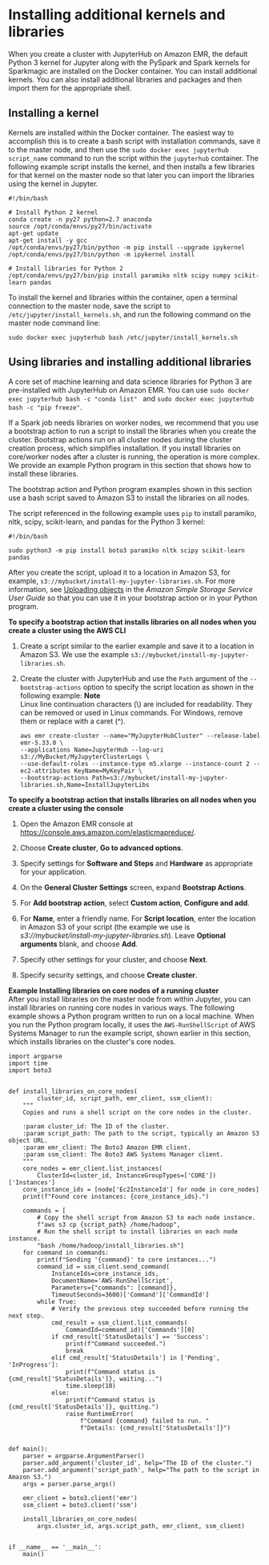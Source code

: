 # Installing additional kernels and libraries<a name="emr-jupyterhub-install-kernels-libs"></a>

When you create a cluster with JupyterHub on Amazon EMR, the default Python 3 kernel for Jupyter along with the PySpark and Spark kernels for Sparkmagic are installed on the Docker container\. You can install additional kernels\. You can also install additional libraries and packages and then import them for the appropriate shell\.

## Installing a kernel<a name="emr-jupyterhub-install-kernels"></a>

Kernels are installed within the Docker container\. The easiest way to accomplish this is to create a bash script with installation commands, save it to the master node, and then use the `sudo docker exec jupyterhub script_name` command to run the script within the `jupyterhub` container\. The following example script installs the kernel, and then installs a few libraries for that kernel on the master node so that later you can import the libraries using the kernel in Jupyter\.

```
#!/bin/bash

# Install Python 2 kernel
conda create -n py27 python=2.7 anaconda
source /opt/conda/envs/py27/bin/activate
apt-get update
apt-get install -y gcc
/opt/conda/envs/py27/bin/python -m pip install --upgrade ipykernel
/opt/conda/envs/py27/bin/python -m ipykernel install

# Install libraries for Python 2
/opt/conda/envs/py27/bin/pip install paramiko nltk scipy numpy scikit-learn pandas
```

To install the kernel and libraries within the container, open a terminal connection to the master node, save the script to `/etc/jupyter/install_kernels.sh`, and run the following command on the master node command line:

```
sudo docker exec jupyterhub bash /etc/jupyter/install_kernels.sh
```

## Using libraries and installing additional libraries<a name="emr-jupyterhub-install-libs"></a>

A core set of machine learning and data science libraries for Python 3 are pre\-installed with JupyterHub on Amazon EMR\. You can use `sudo docker exec jupyterhub bash -c "conda list" ` and `sudo docker exec jupyterhub bash -c "pip freeze"`\.

If a Spark job needs libraries on worker nodes, we recommend that you use a bootstrap action to run a script to install the libraries when you create the cluster\. Bootstrap actions run on all cluster nodes during the cluster creation process, which simplifies installation\. If you install libraries on core/worker nodes after a cluster is running, the operation is more complex\. We provide an example Python program in this section that shows how to install these libraries\.

The bootstrap action and Python program examples shown in this section use a bash script saved to Amazon S3 to install the libraries on all nodes\.

The script referenced in the following example uses `pip` to install paramiko, nltk, scipy, scikit\-learn, and pandas for the Python 3 kernel:

```
#!/bin/bash

sudo python3 -m pip install boto3 paramiko nltk scipy scikit-learn pandas
```

After you create the script, upload it to a location in Amazon S3, for example, `s3://mybucket/install-my-jupyter-libraries.sh`\. For more information, see [Uploading objects](https://docs.aws.amazon.com/AmazonS3/latest/user-guide/upload-objects.html) in the *Amazon Simple Storage Service User Guide* so that you can use it in your bootstrap action or in your Python program\.

**To specify a bootstrap action that installs libraries on all nodes when you create a cluster using the AWS CLI**

1. Create a script similar to the earlier example and save it to a location in Amazon S3\. We use the example `s3://mybucket/install-my-jupyter-libraries.sh`\.

1. Create the cluster with JupyterHub and use the `Path` argument of the `--bootstrap-actions` option to specify the script location as shown in the following example:
**Note**  
Linux line continuation characters \(\\\) are included for readability\. They can be removed or used in Linux commands\. For Windows, remove them or replace with a caret \(^\)\.

   ```
   aws emr create-cluster --name="MyJupyterHubCluster" --release-label emr-5.33.0 \
   --applications Name=JupyterHub --log-uri s3://MyBucket/MyJupyterClusterLogs \
   --use-default-roles --instance-type m5.xlarge --instance-count 2 --ec2-attributes KeyName=MyKeyPair \
   --bootstrap-actions Path=s3://mybucket/install-my-jupyter-libraries.sh,Name=InstallJupyterLibs
   ```

**To specify a bootstrap action that installs libraries on all nodes when you create a cluster using the console**

1. Open the Amazon EMR console at [https://console\.aws\.amazon\.com/elasticmapreduce/](https://console.aws.amazon.com/elasticmapreduce/)\.

1. Choose **Create cluster**, **Go to advanced options**\.

1. Specify settings for **Software and Steps** and **Hardware** as appropriate for your application\.

1. On the **General Cluster Settings** screen, expand **Bootstrap Actions**\.

1. For **Add bootstrap action**, select **Custom action**, **Configure and add**\.

1. For **Name**, enter a friendly name\. For **Script location**, enter the location in Amazon S3 of your script \(the example we use is *s3://mybucket/install\-my\-jupyter\-libraries\.sh*\)\. Leave **Optional arguments** blank, and choose **Add**\.

1. Specify other settings for your cluster, and choose **Next**\.

1. Specify security settings, and choose **Create cluster**\.

**Example Installing libraries on core nodes of a running cluster**  
After you install libraries on the master node from within Jupyter, you can install libraries on running core nodes in various ways\. The following example shows a Python program written to run on a local machine\. When you run the Python program locally, it uses the `AWS-RunShellScript` of AWS Systems Manager to run the example script, shown earlier in this section, which installs libraries on the cluster's core nodes\.  

```
import argparse
import time
import boto3


def install_libraries_on_core_nodes(
        cluster_id, script_path, emr_client, ssm_client):
    """
    Copies and runs a shell script on the core nodes in the cluster.

    :param cluster_id: The ID of the cluster.
    :param script_path: The path to the script, typically an Amazon S3 object URL.
    :param emr_client: The Boto3 Amazon EMR client.
    :param ssm_client: The Boto3 AWS Systems Manager client.
    """
    core_nodes = emr_client.list_instances(
        ClusterId=cluster_id, InstanceGroupTypes=['CORE'])['Instances']
    core_instance_ids = [node['Ec2InstanceId'] for node in core_nodes]
    print(f"Found core instances: {core_instance_ids}.")

    commands = [
        # Copy the shell script from Amazon S3 to each node instance.
        f"aws s3 cp {script_path} /home/hadoop",
        # Run the shell script to install libraries on each node instance.
        "bash /home/hadoop/install_libraries.sh"]
    for command in commands:
        print(f"Sending '{command}' to core instances...")
        command_id = ssm_client.send_command(
            InstanceIds=core_instance_ids,
            DocumentName='AWS-RunShellScript',
            Parameters={"commands": [command]},
            TimeoutSeconds=3600)['Command']['CommandId']
        while True:
            # Verify the previous step succeeded before running the next step.
            cmd_result = ssm_client.list_commands(
                CommandId=command_id)['Commands'][0]
            if cmd_result['StatusDetails'] == 'Success':
                print(f"Command succeeded.")
                break
            elif cmd_result['StatusDetails'] in ['Pending', 'InProgress']:
                print(f"Command status is {cmd_result['StatusDetails']}, waiting...")
                time.sleep(10)
            else:
                print(f"Command status is {cmd_result['StatusDetails']}, quitting.")
                raise RuntimeError(
                    f"Command {command} failed to run. "
                    f"Details: {cmd_result['StatusDetails']}")


def main():
    parser = argparse.ArgumentParser()
    parser.add_argument('cluster_id', help="The ID of the cluster.")
    parser.add_argument('script_path', help="The path to the script in Amazon S3.")
    args = parser.parse_args()

    emr_client = boto3.client('emr')
    ssm_client = boto3.client('ssm')

    install_libraries_on_core_nodes(
        args.cluster_id, args.script_path, emr_client, ssm_client)


if __name__ == '__main__':
    main()
```